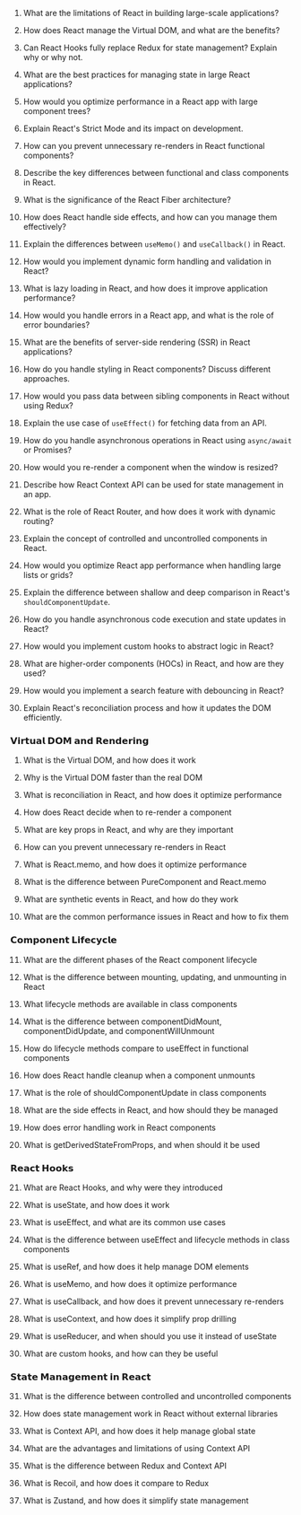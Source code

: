 
1. What are the limitations of React in building large-scale applications?

2. How does React manage the Virtual DOM, and what are the benefits?

3. Can React Hooks fully replace Redux for state management? Explain why or why not.

4. What are the best practices for managing state in large React applications?

5. How would you optimize performance in a React app with large component trees?

6. Explain React's Strict Mode and its impact on development.

7. How can you prevent unnecessary re-renders in React functional components?

8. Describe the key differences between functional and class components in React.

9. What is the significance of the React Fiber architecture?

10. How does React handle side effects, and how can you manage them effectively?

11. Explain the differences between `useMemo()` and `useCallback()` in React.

12. How would you implement dynamic form handling and validation in React?

13. What is lazy loading in React, and how does it improve application performance?

14. How would you handle errors in a React app, and what is the role of error boundaries?

15. What are the benefits of server-side rendering (SSR) in React applications?

16. How do you handle styling in React components? Discuss different approaches.

17. How would you pass data between sibling components in React without using Redux?

18. Explain the use case of `useEffect()` for fetching data from an API.

19. How do you handle asynchronous operations in React using `async/await` or Promises?

20. How would you re-render a component when the window is resized?

21. Describe how React Context API can be used for state management in an app.

22. What is the role of React Router, and how does it work with dynamic routing?

23. Explain the concept of controlled and uncontrolled components in React.

24. How would you optimize React app performance when handling large lists or grids?

25. Explain the difference between shallow and deep comparison in React's `shouldComponentUpdate`.

26. How do you handle asynchronous code execution and state updates in React?

27. How would you implement custom hooks to abstract logic in React?

28. What are higher-order components (HOCs) in React, and how are they used?

29. How would you implement a search feature with debouncing in React?

30. Explain React's reconciliation process and how it updates the DOM efficiently.

### 𝗩𝗶𝗿𝘁𝘂𝗮𝗹 𝗗𝗢𝗠 𝗮𝗻𝗱 𝗥𝗲𝗻𝗱𝗲𝗿𝗶𝗻𝗴

 1. What is the Virtual DOM, and how does it work

 2. Why is the Virtual DOM faster than the real DOM
 
 3. What is reconciliation in React, and how does it optimize performance
 
 4. How does React decide when to re-render a component
 
 5. What are key props in React, and why are they important
 
 6. How can you prevent unnecessary re-renders in React
 
 7. What is React.memo, and how does it optimize performance
 
 8. What is the difference between PureComponent and React.memo
 
 9. What are synthetic events in React, and how do they work
 
 10. What are the common performance issues in React and how to fix them

### 𝗖𝗼𝗺𝗽𝗼𝗻𝗲𝗻𝘁 𝗟𝗶𝗳𝗲𝗰𝘆𝗰𝗹𝗲

 11. What are the different phases of the React component lifecycle
 
 12. What is the difference between mounting, updating, and unmounting in React
 
 13. What lifecycle methods are available in class components
 
 14. What is the difference between componentDidMount, componentDidUpdate, and componentWillUnmount
 
 15. How do lifecycle methods compare to useEffect in functional components
 
 16. How does React handle cleanup when a component unmounts
 
 17. What is the role of shouldComponentUpdate in class components
 
 18. What are the side effects in React, and how should they be managed
 
 19. How does error handling work in React components
 
 20. What is getDerivedStateFromProps, and when should it be used

### 𝗥𝗲𝗮𝗰𝘁 𝗛𝗼𝗼𝗸𝘀

21. What are React Hooks, and why were they introduced

22. What is useState, and how does it work

23. What is useEffect, and what are its common use cases

24. What is the difference between useEffect and lifecycle methods in class components

25. What is useRef, and how does it help manage DOM elements

26. What is useMemo, and how does it optimize performance

27. What is useCallback, and how does it prevent unnecessary re-renders

28. What is useContext, and how does it simplify prop drilling

29. What is useReducer, and when should you use it instead of useState

30. What are custom hooks, and how can they be useful

### 𝗦𝘁𝗮𝘁𝗲 𝗠𝗮𝗻𝗮𝗴𝗲𝗺𝗲𝗻𝘁 𝗶𝗻 𝗥𝗲𝗮𝗰𝘁

31. What is the difference between controlled and uncontrolled components

32. How does state management work in React without external libraries

33. What is Context API, and how does it help manage global state

34. What are the advantages and limitations of using Context API

36. What is the difference between Redux and Context API

37. What is Recoil, and how does it compare to Redux

38. What is Zustand, and how does it simplify state management

